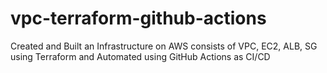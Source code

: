 # vpc-terraform-github-actions
Created and Built an Infrastructure on AWS consists of VPC, EC2, ALB, SG using Terraform and Automated using GitHub Actions as CI/CD
